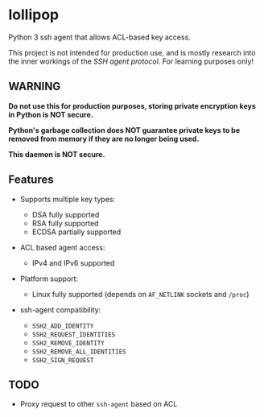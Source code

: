 lollipop
========

Python 3 ssh agent that allows ACL-based key access.

This project is not intended for production use, and is mostly research into
the inner workings of the *SSH agent protocol*. For learning purposes only!

WARNING
-------

**Do not use this for production purposes, storing private encryption keys in
Python is NOT secure.**

**Python's garbage collection does NOT guarantee private keys to be removed
from memory if they are no longer being used.**

**This daemon is NOT secure.**


Features
--------

- Supports multiple key types:
  - DSA fully supported
  - RSA fully supported
  - ECDSA partially supported

- ACL based agent access:
  - IPv4 and IPv6 supported

- Platform support:
  - Linux fully supported (depends on `AF_NETLINK` sockets and `/proc`)

- ssh-agent compatibility:
  - `SSH2_ADD_IDENTITY`
  - `SSH2_REQUEST_IDENTITIES`
  - `SSH2_REMOVE_IDENTITY`
  - `SSH2_REMOVE_ALL_IDENTITIES`
  - `SSH2_SIGN_REQUEST`


TODO
----

- Proxy request to other `ssh-agent` based on ACL
